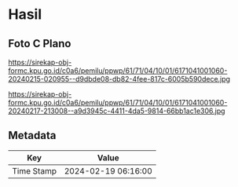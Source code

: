# Hasil

## Foto C Plano

https://sirekap-obj-formc.kpu.go.id/c0a6/pemilu/ppwp/61/71/04/10/01/6171041001060-20240215-020955--d9dbde08-db82-4fee-817c-6005b590dece.jpg

https://sirekap-obj-formc.kpu.go.id/c0a6/pemilu/ppwp/61/71/04/10/01/6171041001060-20240217-213008--a9d3945c-4411-4da5-9814-66bb1ac1e306.jpg


## Metadata

| Key        | Value               |
| ---------- | ------------------- |
| Time Stamp | 2024-02-19 06:16:00 |



